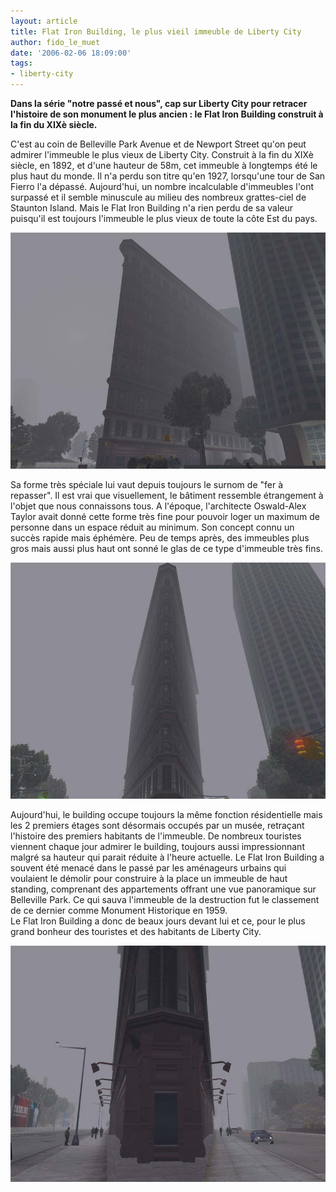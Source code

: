 ```yaml
---
layout: article
title: Flat Iron Building, le plus vieil immeuble de Liberty City
author: fido_le_muet
date: '2006-02-06 18:09:00'
tags:
- liberty-city
---
```


 **Dans la série "notre passé et nous", cap sur Liberty City pour retracer l'histoire de son monument le plus ancien : le Flat Iron Building construit à la fin du XIXè siècle.**

C'est au coin de Belleville Park Avenue et de Newport Street qu'on peut admirer l'immeuble le plus vieux de Liberty City. Construit à la fin du XIXè siècle, en 1892, et d'une hauteur de 58m, cet immeuble à longtemps été le plus haut du monde. Il n'a perdu son titre qu'en 1927, lorsqu'une tour de San Fierro l'a dépassé. Aujourd'hui, un nombre incalculable d'immeubles l'ont surpassé et il semble minuscule au milieu des nombreux grattes-ciel de Staunton Island. Mais le Flat Iron Building n'a rien perdu de sa valeur puisqu'il est toujours l'immeuble le plus vieux de toute la côte Est du pays.

![](/content/images/2005/01/Flat_Iron_01.jpg)

Sa forme très spéciale lui vaut depuis toujours le surnom de "fer à repasser". Il est vrai que visuellement, le bâtiment ressemble étrangement à l'objet que nous connaissons tous. A l'époque, l'architecte Oswald-Alex Taylor avait donné cette forme très fine pour pouvoir loger un maximum de personne dans un espace réduit au minimum. Son concept connu un succès rapide mais éphémère. Peu de temps après, des immeubles plus gros mais aussi plus haut ont sonné le glas de ce type d'immeuble très fins.

![](/content/images/2005/01/Flat_Iron_04.jpg)

Aujourd'hui, le building occupe toujours la même fonction résidentielle mais les 2 premiers étages sont désormais occupés par un musée, retraçant l'histoire des premiers habitants de l'immeuble. De nombreux touristes viennent chaque jour admirer le building, toujours aussi impressionnant malgré sa hauteur qui parait réduite à l'heure actuelle. Le Flat Iron Building a souvent été menacé dans le passé par les aménageurs urbains qui voulaient le démolir pour construire à la place un immeuble de haut standing, comprenant des appartements offrant une vue panoramique sur Belleville Park. Ce qui sauva l'immeuble de la destruction fut le classement de ce dernier comme Monument Historique en 1959.  
Le Flat Iron Building a donc de beaux jours devant lui et ce, pour le plus grand bonheur des touristes et des habitants de Liberty City.

![](/content/images/2005/01/Flat_Iron_03.jpg)

<!--kg-card-end: markdown-->
